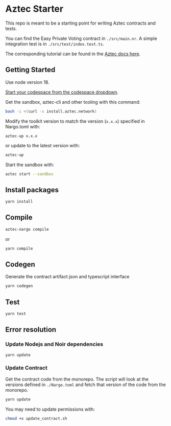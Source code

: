 # Aztec Starter

This repo is meant to be a starting point for writing Aztec contracts and tests.

You can find the Easy Private Voting contract in `./src/main.nr`. A simple integration test is in `./src/test/index.test.ts`.

The corresponding tutorial can be found in the [Aztec docs here](https://docs.aztec.network/).

## Getting Started

Use node version 18.

[Start your codespace from the codespace dropdown](https://docs.github.com/en/codespaces/getting-started/quickstart).

Get the sandbox, aztec-cli and other tooling with this command:

```bash
bash -i <(curl -s install.aztec.network)
```

Modify the toolkit version to match the version (`x.x.x`) specified in Nargo.toml with:

```
aztec-up x.x.x
```

or update to the latest version with:

```bash
aztec-up
```

Start the sandbox with:

```bash
aztec start --sandbox
```

## Install packages

```bash
yarn install
```

## Compile

```bash
aztec-nargo compile
```

or

```bash
yarn compile
```

## Codegen

Generate the contract artifact json and typescript interface

```bash
yarn codegen
```

## Test

```bash
yarn test
```

## Error resolution

### Update Nodejs and Noir dependencies

```bash
yarn update
```

### Update Contract

Get the contract code from the monorepo. The script will look at the versions defined in `./Nargo.toml` and fetch that version of the code from the monorepo.

```bash
yarn update
```

You may need to update permissions with:

```bash
chmod +x update_contract.sh
```
